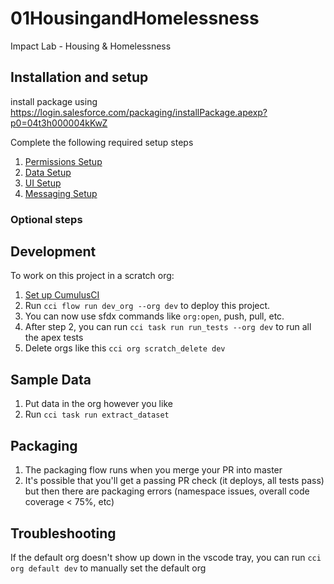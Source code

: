 # 01HousingandHomelessness

Impact Lab - Housing & Homelessness

## Installation and setup

install package using <https://login.salesforce.com/packaging/installPackage.apexp?p0=04t3h000004kKwZ>

Complete the following required setup steps

1. [Permissions Setup](https://github.com/Salesforce-org-Impact-Labs/01HousingandHomelessness/blob/master/docs/permissions-setup.md)
2. [Data Setup](https://github.com/Salesforce-org-Impact-Labs/01HousingandHomelessness/blob/master/docs/data-setup.md)
3. [UI Setup](https://github.com/Salesforce-org-Impact-Labs/01HousingandHomelessness/blob/master/docs/data-setup.md)
4. [Messaging Setup](https://github.com/Salesforce-org-Impact-Labs/01HousingandHomelessness/blob/master/docs/messaging-setup.md)

### Optional steps

## Development

To work on this project in a scratch org:

1. [Set up CumulusCI](https://cumulusci.readthedocs.io/en/latest/tutorial.html)
2. Run `cci flow run dev_org --org dev` to deploy this project.
3. You can now use sfdx commands like `org:open`, push, pull, etc.
4. After step 2, you can run `cci task run run_tests --org dev` to run all the apex tests
5. Delete orgs like this `cci org scratch_delete dev`

## Sample Data

1. Put data in the org however you like
2. Run `cci task run extract_dataset`

## Packaging

1. The packaging flow runs when you merge your PR into master
2. It's possible that you'll get a passing PR check (it deploys, all tests pass) but then there are packaging errors (namespace issues, overall code coverage < 75%, etc)

## Troubleshooting

If the default org doesn't show up down in the vscode tray, you can run `cci org default dev` to manually set the default org
